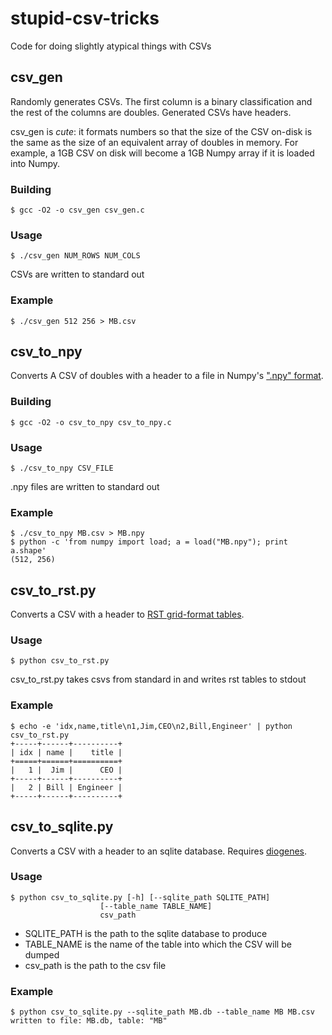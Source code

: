 # stupid-csv-tricks
Code for doing slightly atypical things with CSVs

## csv_gen

Randomly generates CSVs. The first column is a binary classification and
the rest of the columns are doubles. Generated CSVs have headers.

csv_gen is *cute*: it formats numbers so that the size of the CSV on-disk is
the same as the size of an equivalent array of doubles in memory. For example, 
a 1GB CSV on disk will become a 1GB Numpy array if it is loaded into Numpy.

### Building

    $ gcc -O2 -o csv_gen csv_gen.c

### Usage

    $ ./csv_gen NUM_ROWS NUM_COLS

CSVs are written to standard out

### Example

    $ ./csv_gen 512 256 > MB.csv

## csv_to_npy

Converts A CSV of doubles with a header to a file in Numpy's 
[".npy" format](http://docs.scipy.org/doc/numpy-dev/neps/npy-format.html).

### Building

    $ gcc -O2 -o csv_to_npy csv_to_npy.c

### Usage

    $ ./csv_to_npy CSV_FILE

.npy files are written to standard out

### Example

    $ ./csv_to_npy MB.csv > MB.npy
    $ python -c 'from numpy import load; a = load("MB.npy"); print a.shape'
    (512, 256)

## csv_to_rst.py

Converts a CSV with a header to 
[RST grid-format tables](http://docutils.sourceforge.net/docs/user/rst/quickref.html#tables).

### Usage

    $ python csv_to_rst.py

csv_to_rst.py takes csvs from standard in and writes rst tables to stdout

### Example

    $ echo -e 'idx,name,title\n1,Jim,CEO\n2,Bill,Engineer' | python csv_to_rst.py 
    +-----+------+----------+
    | idx | name |    title |
    +=====+======+==========+
    |   1 |  Jim |      CEO |
    +-----+------+----------+
    |   2 | Bill | Engineer |
    +-----+------+----------+ 

## csv_to_sqlite.py

Converts a CSV with a header to an sqlite database. Requires 
[diogenes](https://github.com/dssg/diogenes).

### Usage

    $ python csv_to_sqlite.py [-h] [--sqlite_path SQLITE_PATH]
                        [--table_name TABLE_NAME]
                        csv_path

* SQLITE_PATH is the path to the sqlite database to produce
* TABLE_NAME is the name of the table into which the CSV will be dumped
* csv_path is the path to the csv file

### Example

    $ python csv_to_sqlite.py --sqlite_path MB.db --table_name MB MB.csv
    written to file: MB.db, table: "MB" 
